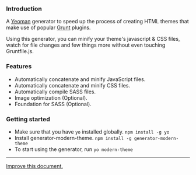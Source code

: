 ### Introduction

A [Yeoman](http://yeoman.io/) generator to speed up the process of creating HTML themes
that make use of popular [Grunt](http://gruntjs.com/) plugins.

Using this generator, you can minify your theme's javascript &amp; CSS files,
watch for file changes and few things more without even touching Gruntfile.js.


### Features
- Automatically concatenate and minify JavaScript files.
- Automatically concatenate and minify CSS files.
- Automatically compile SASS files.
- Image optimization (Optional).
- Foundation for SASS (Optional).

### Getting started
- Make sure that you have `yo` installed globally. `npm install -g yo`
- Install generator-modern-theme. `npm install -g generator-modern-theme`
- To start using the generator, run `yo modern-theme`

---

[Improve this document.](https://github.com/MuhammadReda/generator-modern-theme/tree/docs/app/md-content/home.md)
